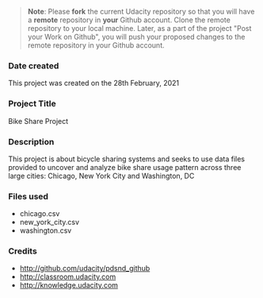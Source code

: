 >**Note**: Please **fork** the current Udacity repository so that you will have a **remote** repository in **your** Github account. Clone the remote repository to your local machine. Later, as a part of the project "Post your Work on Github", you will push your proposed changes to the remote repository in your Github account.

### Date created
This project was created on the 28th February, 2021

### Project Title
Bike Share Project

### Description
This project is about bicycle sharing systems and seeks to use data files provided to uncover and analyze bike share  usage pattern across three large cities: Chicago, New York City and Washington, DC

### Files used
* chicago.csv
* new_york_city.csv
* washington.csv

### Credits
* http://github.com/udacity/pdsnd_github
* http://classroom.udacity.com
* http://knowledge.udacity.com
